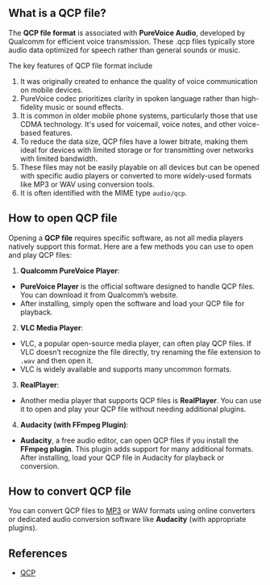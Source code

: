 ## What is a QCP file?

The **QCP file format** is associated with **PureVoice Audio**, developed by Qualcomm for efficient voice transmission. These .qcp files typically store audio data optimized for speech rather than general sounds or music. 

The key features of QCP file format include

1.  It was originally created to enhance the quality of voice communication on mobile devices.
2.  PureVoice codec prioritizes clarity in spoken language rather than high-fidelity music or sound effects.
3.  It is common in older mobile phone systems, particularly those that use CDMA technology. It's used for voicemail, voice notes, and other voice-based features.
4.  To reduce the data size, QCP files have a lower bitrate, making them ideal for devices with limited storage or for transmitting over networks with limited bandwidth.
5.  These files may not be easily playable on all devices but can be opened with specific audio players or converted to more widely-used formats like MP3 or WAV using conversion tools.
6.  It is often identified with the MIME type `audio/qcp`.

## How to open QCP file

Opening a **QCP file** requires specific software, as not all media players natively support this format. Here are a few methods you can use to open and play QCP files:

1. **Qualcomm PureVoice Player**:

-   **PureVoice Player** is the official software designed to handle QCP files. You can download it from Qualcomm’s website.
-   After installing, simply open the software and load your QCP file for playback.

2. **VLC Media Player**:

-   VLC, a popular open-source media player, can often play QCP files. If VLC doesn’t recognize the file directly, try renaming the file extension to `.wav` and then open it.
-   VLC is widely available and supports many uncommon formats.

3. **RealPlayer**:

-   Another media player that supports QCP files is **RealPlayer**. You can use it to open and play your QCP file without needing additional plugins.

4. **Audacity (with FFmpeg Plugin)**:

-   **Audacity**, a free audio editor, can open QCP files if you install the **FFmpeg plugin**. This plugin adds support for many additional formats. After installing, load your QCP file in Audacity for playback or conversion.

## How to convert QCP file

You can convert QCP files to [MP3][1] or WAV formats using online converters or dedicated audio conversion software like **Audacity** (with appropriate plugins).

## References
* [QCP](https://en.wikipedia.org/wiki/QCP)

[1]: https://docs.fileformat.com/audio/mp3/
[2]: https://docs.fileformat.com/audio/wav/
